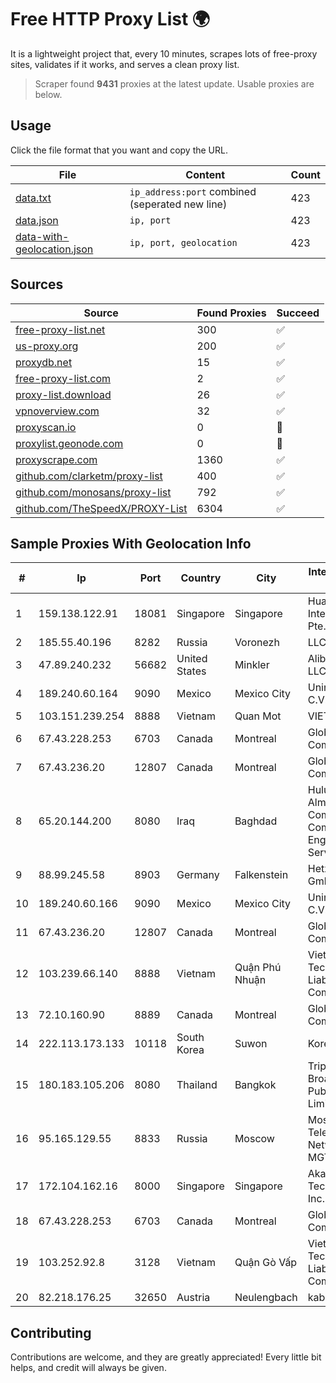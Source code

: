 
# Free HTTP Proxy List 🌍

It is a lightweight project that, every 10 minutes, scrapes lots of free-proxy sites, validates if it works, and serves a clean proxy list.


> Scraper found **9431** proxies at the latest update. Usable proxies are below.

## Usage

Click the file format that you want and copy the URL.


|File|Content|Count|
|----|-------|-----|
|[data.txt](https://raw.githubusercontent.com/themiralay/Proxy-List-World/master/data.txt)|`ip_address:port` combined (seperated new line)|423|
|[data.json](https://raw.githubusercontent.com/themiralay/Proxy-List-World/master/data.json)|`ip, port`|423|
|[data-with-geolocation.json](https://raw.githubusercontent.com/themiralay/Proxy-List-World/master/data-with-geolocation.json)|`ip, port, geolocation`|423|

## Sources

|Source|Found Proxies|Succeed|
|------|-------------|-------|
|[free-proxy-list.net](https://free-proxy-list.net)|300|✅|
|[us-proxy.org](https://www.us-proxy.org)|200|✅|
|[proxydb.net](http://proxydb.net)|15|✅|
|[free-proxy-list.com](https://free-proxy-list.com/?page=&port=&type%5B%5D=http&type%5B%5D=https&up_time=0&search=Search)|2|✅|
|[proxy-list.download](https://www.proxy-list.download/HTTP)|26|✅|
|[vpnoverview.com](https://vpnoverview.com/privacy/anonymous-browsing/free-proxy-servers)|32|✅|
|[proxyscan.io](https://www.proxyscan.io)|0|🚫|
|[proxylist.geonode.com](https://proxylist.geonode.com/api/proxy-list?limit=300&page=1&sort_by=lastChecked&sort_type=desc&protocols=http,https)|0|🚫|
|[proxyscrape.com](https://api.proxyscrape.com/v2/?request=displayproxies&protocol=http&timeout=10000&country=all&ssl=all&anonymity=all)|1360|✅|
|[github.com/clarketm/proxy-list](https://raw.githubusercontent.com/clarketm/proxy-list/master/proxy-list-raw.txt)|400|✅|
|[github.com/monosans/proxy-list](https://raw.githubusercontent.com/monosans/proxy-list/main/proxies/http.txt)|792|✅|
|[github.com/TheSpeedX/PROXY-List](https://raw.githubusercontent.com/TheSpeedX/PROXY-List/master/http.txt)|6304|✅|


## Sample Proxies With Geolocation Info

|#|Ip|Port|Country|City|Internet Service Provider|
|-|--|----|-------|----|-------------------------|
|1|159.138.122.91|18081|Singapore|Singapore|Huawei International Pte. LTD|
|2|185.55.40.196|8282|Russia|Voronezh|LLC Real|
|3|47.89.240.232|56682|United States|Minkler|Alibaba.com LLC|
|4|189.240.60.164|9090|Mexico|Mexico City|Uninet S.A. de C.V.|
|5|103.151.239.254|8888|Vietnam|Quan Mot|VIETBRANDS|
|6|67.43.228.253|6703|Canada|Montreal|GloboTech Communications|
|7|67.43.236.20|12807|Canada|Montreal|GloboTech Communications|
|8|65.20.144.200|8080|Iraq|Baghdad|Hulum Almustakbal Company for Communication Engineering and Services Ltd|
|9|88.99.245.58|8903|Germany|Falkenstein|Hetzner Online GmbH|
|10|189.240.60.166|9090|Mexico|Mexico City|Uninet S.A. de C.V.|
|11|67.43.236.20|12807|Canada|Montreal|GloboTech Communications|
|12|103.239.66.140|8888|Vietnam|Quận Phú Nhuận|Viet Digital Technology Liability Company|
|13|72.10.160.90|8889|Canada|Montreal|GloboTech Communications|
|14|222.113.173.133|10118|South Korea|Suwon|Korea Telecom|
|15|180.183.105.206|8080|Thailand|Bangkok|Triple T Broadband Public Company Limited|
|16|95.165.129.55|8833|Russia|Moscow|Moscow Local Telephone Network (OAO MGTS)|
|17|172.104.162.16|8000|Singapore|Singapore|Akamai Technologies, Inc.|
|18|67.43.228.253|6703|Canada|Montreal|GloboTech Communications|
|19|103.252.92.8|3128|Vietnam|Quận Gò Vấp|Viet Digital Technology Liability Company|
|20|82.218.176.25|32650|Austria|Neulengbach|kabelplus GmbH|



## Contributing

Contributions are welcome, and they are greatly appreciated! Every
little bit helps, and credit will always be given.


